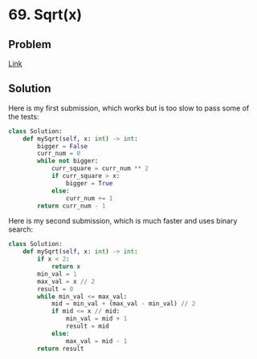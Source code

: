 # 69. Sqrt(x)
## Problem
[Link](https://leetcode.com/problems/sqrtx/)
## Solution
Here is my first submission, which works but is too slow to pass some of the
tests:
```python
class Solution:
    def mySqrt(self, x: int) -> int:
        bigger = False
        curr_num = 0
        while not bigger:
            curr_square = curr_num ** 2
            if curr_square > x:
                bigger = True
            else:
                curr_num += 1
        return curr_num - 1
```
Here is my second submission, which is much faster and uses binary search:
```python
class Solution:
    def mySqrt(self, x: int) -> int:
        if x < 2:
            return x
        min_val = 1
        max_val = x // 2
        result = 0
        while min_val <= max_val:
            mid = min_val + (max_val - min_val) // 2
            if mid <= x // mid:
                min_val = mid + 1
                result = mid
            else:
                max_val = mid - 1
        return result
```
